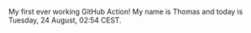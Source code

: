 My first ever working GitHub Action!
My name is Thomas and today is Tuesday, 24 August, 02:54 CEST. 
